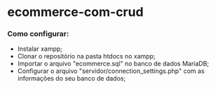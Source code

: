 # ecommerce-com-crud

### Como configurar:
+ Instalar xampp;
+ Clonar o repositório na pasta htdocs no xampp;
+ Importar o arquivo "ecommerce.sql" no banco de dados MariaDB;
+ Configurar o arquivo "servidor/connection_settings.php" com as informações do seu banco de dados;
